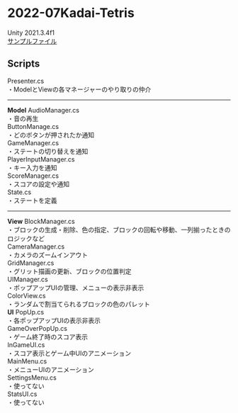 # 2022-07Kadai-Tetris
 Unity 2021.3.4f1  
 [サンプルファイル](https://assetstore.unity.com/packages/templates/tetris-template-mobile-ready-72717)

## Scripts
Presenter.cs  
・ModelとViewの各マネージャーのやり取りの仲介  
***
**Model**
AudioManager.cs  
・音の再生  
ButtonManage.cs  
・どのボタンが押されたか通知  
GameManager.cs  
・ステートの切り替えを通知  
PlayerInputManager.cs  
・キー入力を通知  
ScoreManager.cs  
・スコアの設定や通知  
State.cs  
・ステートを定義  
***
**View**
BlockManager.cs  
・ブロックの生成・削除、色の指定、ブロックの回転や移動、一列揃ったときのロジックなど  
CameraManager.cs  
・カメラのズームインアウト  
GridManager.cs  
・グリット描画の更新、ブロックの位置判定  
UIManager.cs  
・ポップアップUIの管理、メニューの表示非表示  
ColorView.cs  
・ランダムで割当てられるブロックの色のパレット  
**UI**
PopUp.cs  
・各ポップアップUIの表示非表示  
GameOverPopUp.cs  
・ゲーム終了時のスコア表示  
InGameUI.cs  
・スコア表示とゲーム中UIのアニメーション  
MainMenu.cs  
・メニューUIのアニメーション  
SettingsMenu.cs  
・使ってない  
StatsUI.cs  
・使ってない  